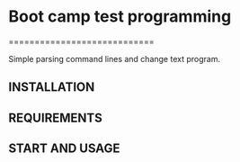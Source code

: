# Boot camp test programming
============================

Simple parsing command lines and change text program.


INSTALLATION
------------


REQUIREMENTS
------------


START AND USAGE
---------------



